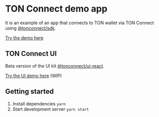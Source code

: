 # TON Connect demo app

It is an example of an app that connects to TON wallet via TON Connect using [@tonconnect/sdk](https://www.npmjs.com/package/@tonconnect/sdk).

[Try the demo here](https://niceoasi.github.io/PODO-dApp/)

## TON Connect UI 

Beta version of the UI kit [@tonconnect/ui-react](https://www.npmjs.com/package/@tonconnect/ui-react).

[Try the UI demo here](https://niceoasi.github.io/PODO-dApp-UI/) (WIP)

## Getting started

1. Install dependencies `yarn`
2. Start development server `yarn start`
